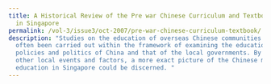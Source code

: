 ```yaml
---
title: A Historical Review of the Pre war Chinese Curriculum and Textbooks Used
  in Singapore
permalink: /vol-3/issue3/oct-2007/pre-war-chinese-curriculum-textbook/
description: "Studies on the education of overseas Chinese communities have
  often been carried out within the framework of examining the education
  policies and politics of China and that of the local governments. By examining
  other local events and factors, a more exact picture of the Chinese modern
  education in Singapore could be discerned. "
---
```

